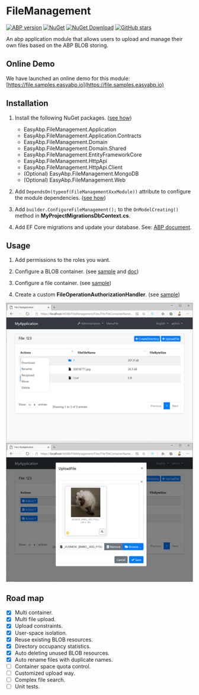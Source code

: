# FileManagement

[![ABP version](https://img.shields.io/badge/dynamic/xml?style=flat-square&color=yellow&label=abp&query=%2F%2FProject%2FPropertyGroup%2FAbpVersion&url=https%3A%2F%2Fraw.githubusercontent.com%2FEasyAbp%2FFileManagement%2Fmaster%2FDirectory.Build.props)](https://abp.io)
[![NuGet](https://img.shields.io/nuget/v/EasyAbp.FileManagement.Domain.Shared.svg?style=flat-square)](https://www.nuget.org/packages/EasyAbp.FileManagement.Domain.Shared)
[![NuGet Download](https://img.shields.io/nuget/dt/EasyAbp.FileManagement.Domain.Shared.svg?style=flat-square)](https://www.nuget.org/packages/EasyAbp.FileManagement.Domain.Shared)
[![GitHub stars](https://img.shields.io/github/stars/EasyAbp/FileManagement?style=social)](https://www.github.com/EasyAbp/FileManagement)

An abp application module that allows users to upload and manage their own files based on the ABP BLOB storing.

## Online Demo

We have launched an online demo for this module: [https://file.samples.easyabp.io](https://file.samples.easyabp.io)

## Installation

1. Install the following NuGet packages. ([see how](https://github.com/EasyAbp/EasyAbpGuide/blob/master/docs/How-To.md#add-nuget-packages))

    * EasyAbp.FileManagement.Application
    * EasyAbp.FileManagement.Application.Contracts
    * EasyAbp.FileManagement.Domain
    * EasyAbp.FileManagement.Domain.Shared
    * EasyAbp.FileManagement.EntityFrameworkCore
    * EasyAbp.FileManagement.HttpApi
    * EasyAbp.FileManagement.HttpApi.Client
    * (Optional) EasyAbp.FileManagement.MongoDB
    * (Optional) EasyAbp.FileManagement.Web

1. Add `DependsOn(typeof(FileManagementXxxModule))` attribute to configure the module dependencies. ([see how](https://github.com/EasyAbp/EasyAbpGuide/blob/master/docs/How-To.md#add-module-dependencies))

1. Add `builder.ConfigureFileManagement();` to the `OnModelCreating()` method in **MyProjectMigrationsDbContext.cs**.

1. Add EF Core migrations and update your database. See: [ABP document](https://docs.abp.io/en/abp/latest/Tutorials/Part-1?UI=MVC&DB=EF#add-database-migration).

## Usage

1. Add permissions to the roles you want.

1. Configure a BLOB container. (see [sample](https://github.com/EasyAbp/FileManagement/blob/master/host/EasyAbp.FileManagement.Web.Unified/FileManagementWebUnifiedModule.cs#L116-L126) and [doc](https://docs.abp.io/en/abp/latest/Blob-Storing))

1. Configure a file container. (see [sample](https://github.com/EasyAbp/FileManagement/blob/master/host/EasyAbp.FileManagement.Web.Unified/FileManagementWebUnifiedModule.cs#L128-L153))

1. Create a custom **FileOperationAuthorizationHandler**. (see [sample](https://github.com/EasyAbp/FileManagement/blob/master/host/EasyAbp.FileManagement.Web.Unified/CommonContainerFileOperationAuthorizationHandler.cs))

![Files](/modules/FileManagement/images/Files.png)
![Upload](/modules/FileManagement/images/Upload.png)

## Road map

- [x] Multi container.
- [x] Multi file upload.
- [x] Upload constraints.
- [x] User-space isolation.
- [x] Reuse existing BLOB resources.
- [x] Directory occupancy statistics.
- [x] Auto deleting unused BLOB resources.
- [x] Auto rename files with duplicate names.
- [ ] Container space quota control.
- [ ] Customized upload way.
- [ ] Complex file search.
- [ ] Unit tests.
